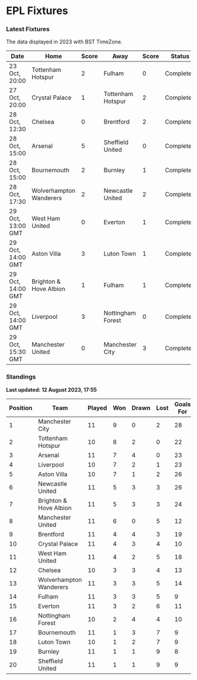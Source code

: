 # EPL Fixtures

### Latest Fixtures

The data displayed in 2023 with BST TimeZone.

<!-- START_TABLE -->
| Date | Home | Score | Away | Score | Status |
|-------------|--------|--------------|--------|--------------|--------|
| 23 Oct, 20:00 | Tottenham Hotspur | 2 | Fulham | 0 | Completed |
| 27 Oct, 20:00 | Crystal Palace | 1 | Tottenham Hotspur | 2 | Completed |
| 28 Oct, 12:30 | Chelsea | 0 | Brentford | 2 | Completed |
| 28 Oct, 15:00 | Arsenal | 5 | Sheffield United | 0 | Completed |
| 28 Oct, 15:00 | Bournemouth | 2 | Burnley | 1 | Completed |
| 28 Oct, 17:30 | Wolverhampton Wanderers | 2 | Newcastle United | 2 | Completed |
| 29 Oct, 13:00 GMT | West Ham United | 0 | Everton | 1 | Completed |
| 29 Oct, 14:00 GMT | Aston Villa | 3 | Luton Town | 1 | Completed |
| 29 Oct, 14:00 GMT | Brighton & Hove Albion | 1 | Fulham | 1 | Completed |
| 29 Oct, 14:00 GMT | Liverpool | 3 | Nottingham Forest | 0 | Completed |
| 29 Oct, 15:30 GMT | Manchester United | 0 | Manchester City | 3 | Completed |
<!-- END_TABLE -->

### Standings

**Last updated: 12 August 2023, 17:55**

<!-- START_STANDINGS -->
| Position | Team | Played | Won | Drawn | Lost | Goals For | Goals Against | Goal Difference | Points |
|----------|------|--------|-----|-------|------|-----------|---------------|-----------------|--------|
| 1 | Manchester City | 11 | 9 | 0 | 2 | 28 | 8 | 20 | 27 |
| 2 | Tottenham Hotspur | 10 | 8 | 2 | 0 | 22 | 9 | 13 | 26 |
| 3 | Arsenal | 11 | 7 | 4 | 0 | 23 | 8 | 15 | 25 |
| 4 | Liverpool | 10 | 7 | 2 | 1 | 23 | 9 | 14 | 23 |
| 5 | Aston Villa | 10 | 7 | 1 | 2 | 26 | 14 | 12 | 22 |
| 6 | Newcastle United | 11 | 5 | 3 | 3 | 26 | 11 | 15 | 18 |
| 7 | Brighton & Hove Albion | 11 | 5 | 3 | 3 | 24 | 20 | 4 | 18 |
| 8 | Manchester United | 11 | 6 | 0 | 5 | 12 | 16 | -4 | 18 |
| 9 | Brentford | 11 | 4 | 4 | 3 | 19 | 14 | 5 | 16 |
| 10 | Crystal Palace | 11 | 4 | 3 | 4 | 10 | 13 | -3 | 15 |
| 11 | West Ham United | 11 | 4 | 2 | 5 | 18 | 20 | -2 | 14 |
| 12 | Chelsea | 10 | 3 | 3 | 4 | 13 | 11 | 2 | 12 |
| 13 | Wolverhampton Wanderers | 11 | 3 | 3 | 5 | 14 | 19 | -5 | 12 |
| 14 | Fulham | 11 | 3 | 3 | 5 | 9 | 17 | -8 | 12 |
| 15 | Everton | 11 | 3 | 2 | 6 | 11 | 15 | -4 | 11 |
| 16 | Nottingham Forest | 10 | 2 | 4 | 4 | 10 | 15 | -5 | 10 |
| 17 | Bournemouth | 11 | 1 | 3 | 7 | 9 | 27 | -18 | 6 |
| 18 | Luton Town | 10 | 1 | 2 | 7 | 9 | 20 | -11 | 5 |
| 19 | Burnley | 11 | 1 | 1 | 9 | 8 | 27 | -19 | 4 |
| 20 | Sheffield United | 11 | 1 | 1 | 9 | 9 | 30 | -21 | 4 |
<!-- END_STANDINGS -->

